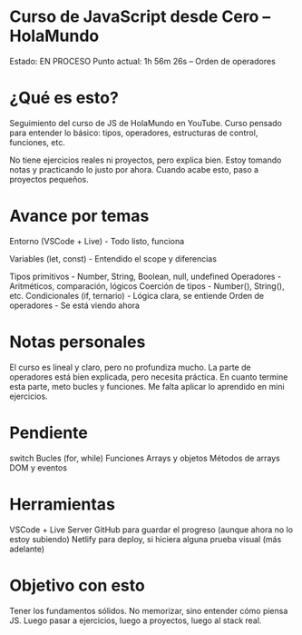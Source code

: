 # Curso de JavaScript desde Cero – HolaMundo

Estado: EN PROCESO
Punto actual: 1h 56m 26s – Orden de operadores

# ¿Qué es esto?
Seguimiento del curso de JS de HolaMundo en YouTube. Curso pensado para entender lo básico: tipos, operadores, estructuras de control, funciones, etc.

No tiene ejercicios reales ni proyectos, pero explica bien. Estoy tomando notas y practicando lo justo por ahora. Cuando acabe esto, paso a proyectos pequeños.

# Avance por temas

Entorno (VSCode + Live)	      -     Todo listo, funciona

Variables (let, const)	      -    	Entendido el scope y diferencias

Tipos primitivos	            -    	Number, String, Boolean, null, undefined
Operadores	                  -	    Aritméticos, comparación, lógicos
Coerción de tipos	            -    	Number(), String(), etc.
Condicionales (if, ternario)	-    	Lógica clara, se entiende
Orden de operadores	          -	    Se está viendo ahora

# Notas personales

El curso es lineal y claro, pero no profundiza mucho.
La parte de operadores está bien explicada, pero necesita práctica.
En cuanto termine esta parte, meto bucles y funciones.
Me falta aplicar lo aprendido en mini ejercicios.

# Pendiente

switch
Bucles (for, while)
Funciones
Arrays y objetos
Métodos de arrays
DOM y eventos

# Herramientas

VSCode + Live Server
GitHub para guardar el progreso (aunque ahora no lo estoy subiendo)
Netlify para deploy, si hiciera alguna prueba visual (más adelante)

# Objetivo con esto

Tener los fundamentos sólidos.
No memorizar, sino entender cómo piensa JS.
Luego pasar a ejercicios, luego a proyectos, luego al stack real.
